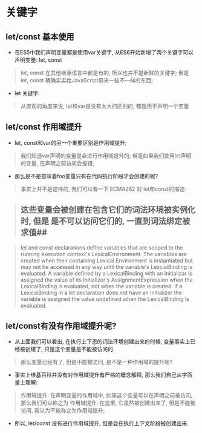 # 关键字


## let/const 基本使用

- 在ES5中我们声明变量都是使用var关键字, 从ES6开始新增了两个关键字可以声明变量: let, const

> let, const 在其他继承语言中都是有的, 所以也并不是新鲜的关键字;
> 但是 let, const 确确实实给JavaScript带来一些不一样的东西;

- let 关键字:

> 从直观的角度来说, let和var是没有太大的区别的, 都是用于声明一个变量


## let/const 作用域提升

- let, const和var的另一个重要区别是作用域提升;

> 我们知道var声明的变量是会进行作用域提升的;
> 但是如果我们使用let声明的变量, 在声明之前访问会报错;

- 那么是不是意味着foo变量只有在代码执行阶段才会创建的呢?

> 事实上并不是这样的, 我们可以看一下 ECMA262 对 let和const的描述:

> ## 这些变量会被创建在包含它们的词法环境被实例化时, 但是 是不可以访问它们的, 一直到词法绑定被求值##

> let and const declarations define variables that are scoped to the running execution context's LexicalEnvironment.
> The variables are created when their containing Lexical Environment is instantiated but may not be accessed in any way until the
> variable's LexcialBinding is evaluated. A variable defined by a LexicalBinding with an Initializar is assigned the value of its Initializer's
> AssignmentExpression when the LexicalBinding is evaluated, not when the variable is created. If a LexicalBinding in a let declaration does not
> have an Initializer the variable is assigned the value undefined when the LexicalBinding is evaluated.

## let/const有没有作用域提升呢?

- 从上面我们可以看出, 在执行上下恩的词法环境创建出来的时候, 变量事实上已经被创建了, 只是这个变量是不能被访问的.

> 那么变量已经有了, 但是不能被访问, 是不是一种作用域的提升呢?

- 事实上维基百科并没有对作用域提升有严格的概念解释, 那么我们自己从字面量上理解:

> 作用域提升: 在声明变量的作用域中, 如果这个变量可以在声明之前被访问, 那么我们可以称之为 作用域提升;
> 在这里, 它虽然被创建出来了, 但是不能被访问, 我认为不能称之为作用域提升;

- 所以, let/const 没有进行作用域提升, 但是会在执行上下文阶段被创建出来.